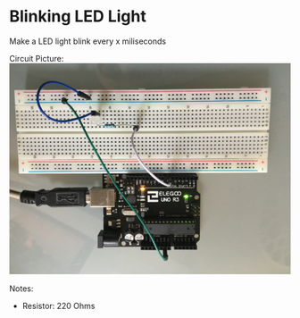 # Blinking LED Light

  Make a LED light blink every x miliseconds
  
  Circuit Picture:
    ![LED Light Circuit](../circuits/SingleLED.jpg)

  Notes:
  - Resistor: 220 Ohms